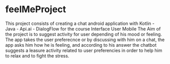 # feelMeProject
This project consists of creating a chat android application with Kotlin - Java - Api.ai - DialogFlow for the course Interface User Mobile
The Aim of the project is to suggest activity for user depending of his mood or feeling.
The app takes the user preferecnce or by discussing with him on a chat, the app asks him how he is feeling, and according to his answer the chatbot suggests a leasure activity related to user preferencies in order to help him to relax and to fight the stress.

